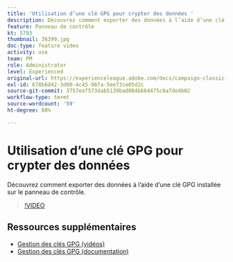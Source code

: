 ```yaml
---
title: 'Utilisation d’une clé GPG pour crypter des données '
description: Découvrez comment exporter des données à l’aide d’une clé GPG installée sur le panneau de contrôle.
feature: Panneau de contrôle
kt: 5793
thumbnail: 36399.jpg
doc-type: feature video
activity: use
team: PM
role: Administrator
level: Experienced
original-url: https://experienceleague.adobe.com/docs/campaign-classic-learn/tutorials/administrating/control-panel-acc/gpg-key-management/using-a-gpg-key-to-encrypt-data.html
exl-id: 678b6d42-3d00-4c45-96fa-5ee73ce05d2c
source-git-commit: 3757eaf573dab5139bad084b664475c6a7de4b02
workflow-type: tm+mt
source-wordcount: '59'
ht-degree: 88%

---
```


# Utilisation d’une clé GPG pour crypter des données

Découvrez comment exporter des données à l’aide d’une clé GPG installée sur le panneau de contrôle.

>[!VIDEO](https://video.tv.adobe.com/v/36399?quality=12)

## Ressources supplémentaires

* [Gestion des clés GPG (vidéos)](./gpg-key-management-overview.md)
* [Gestion des clés GPG (documentation)](https://experienceleague.adobe.com/docs/control-panel/using/instances-settings/gpg-keys-management.html)

